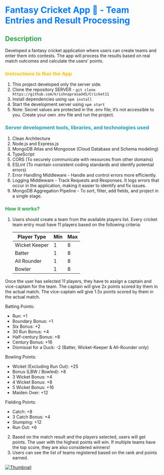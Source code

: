 
# <span style="color:#007bff;">Fantasy Cricket App 🏏 - Team Entries and Result Processing</span>

## <span style="color:#28a745;">Description</span>
Developed a fantasy cricket application where users can create teams and enter them into contests. The app will process the results based on real match outcomes and calculate the users' points.

### <span style="color:#ffc107;">Instructions to Run the App</span>
1. This project developed only the server side.
2. Clone the repository SERVER - `git clone https://github.com/krishnaprasad45/Cricket11`
3. Install dependencies using `npm install`
4. Start the development server using `npm start`
5. Note: Secret values are protected in the .env file; it’s not accessible to you. Create your own .env file and run the project.

### <span style="color:#17a2b8;">Server development tools, libraries, and technologies used</span>
1. Clean Architecture
2. Node.js and Express.js
3. MongoDB Atlas and Mongoose (Cloud Database and Schema modeling)
4. TypeScript
5. CORS (To securely communicate with resources from other domains)
6. ESLint (To maintain consistent coding standards and identify potential errors)
7. Error Handling Middleware - Handle and control errors more efficiently.
8. Logging Middleware - Track Requests and Responses. It logs errors that occur in the application, making it easier to identify and fix issues.
9. MongoDB Aggregation Pipeline - To sort, filter, add fields, and project in a single stage.

### <span style="color:#28a745;">How it works?</span>
1. Users should create a team from the available players list. Every cricket team entry must have 11 players based on the following criteria:

   | Player Type     | Min | Max |
   |-----------------|-----|-----|
   | Wicket Keeper   | 1   | 8   |
   | Batter          | 1   | 8   |
   | All Rounder     | 1   | 8   |
   | Bowler          | 1   | 8   |

Once the user has selected 11 players, they have to assign a captain and vice-captain for the team. The captain will give 2x points scored by them in the actual match. The vice-captain will give 1.5x points scored by them in the actual match.

Batting Points:
- Run: +1
- Boundary Bonus: +1
- Six Bonus: +2
- 30 Run Bonus: +4
- Half-century Bonus: +8
- Century Bonus: +16
- Dismissal for a Duck: -2 (Batter, Wicket-Keeper & All-Rounder only)

Bowling Points:
- Wicket (Excluding Run Out): +25
- Bonus (LBW / Bowled): +8
- 3 Wicket Bonus: +4
- 4 Wicket Bonus: +8
- 5 Wicket Bonus: +16
- Maiden Over: +12

Fielding Points:
- Catch: +8
- 3 Catch Bonus: +4
- Stumping: +12
- Run Out: +6

2. Based on the match result and the players selected, users will get points. The user with the highest points will win. If multiple teams have the top score, they are also considered winners!
3. Users can see the list of teams registered based on the rank and points earned.

[![Thumbnail](https://static.vecteezy.com/system/resources/previews/015/873/760/original/click-here-icon-in-flat-style-pointer-clicking-illustration-on-isolated-background-web-button-sign-business-concept-vector.jpg)](https://drive.google.com/file/d/1hHDPFMKTCOmg8w5ioH3bOkZ3bIjNSOYJ/view?usp=sharing)
